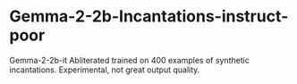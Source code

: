 # Gemma-2-2b-Incantations-instruct-poor
Gemma-2-2b-it Abliterated trained on 400 examples of synthetic incantations. Experimental, not great output quality. 
